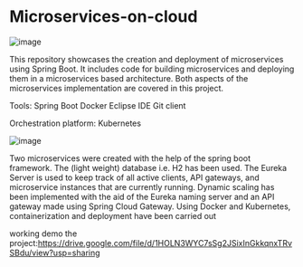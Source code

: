 # Microservices-on-cloud 


![image](https://user-images.githubusercontent.com/85683967/224427479-26b05c79-9714-4e1b-8a77-bdf8a803f283.png)





This repository showcases the creation and deployment of microservices using Spring Boot. It includes code for building microservices and deploying them in a microservices based architecture. Both aspects of the microservices implementation are covered in this project.

Tools:
Spring Boot 
Docker
Eclipse IDE
Git client

Orchestration platform: Kubernetes


![image](https://user-images.githubusercontent.com/85683967/224427613-162127ab-6790-4951-abdb-a9eee9e896d3.png)




Two microservices were created with the help of the spring boot framework.​​
The (light weight) database i.e. H2 ​has been used.​
The Eureka Server is used to keep track of all active clients, API gateways, and microservice instances that are currently running.​​
Dynamic scaling has been implemented with the aid of the Eureka naming server and an API gateway made using Spring Cloud Gateway.​​
Using Docker and Kubernetes, containerization and deployment have been carried out​​


working demo the project:https://drive.google.com/file/d/1HOLN3WYC7sSg2JSixInGkkqnxTRvSBdu/view?usp=sharing
